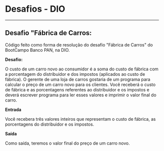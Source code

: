 # Desafios - DIO
---
## Desafio "Fábrica de Carros:
Código feito como forma de resolução do desafio "Fábrica de Carros" do BootCampo Banco PAN, na DIO.

**Desafio:**

O custo de um carro novo ao consumidor é a soma do custo de fábrica com a porcentagem do distribuidor e dos impostos (aplicados ao custo de fábrica). O gerente de uma loja de carros gostaria de um programa para calcular o preço de um carro novo para os clientes. Você receberá o custo de fábrica e as porcentagens referentes ao distribuidor e os impostos e deverá escrever programa para ler esses valores e imprimir o valor final do carro.

**Entrada**

Você recebera três valores inteiros que representam o custo de fábrica, as porcentagens do distribuidor e os impostos.

**Saída**

Como saída, teremos o valor final do preço de um carro novo.
